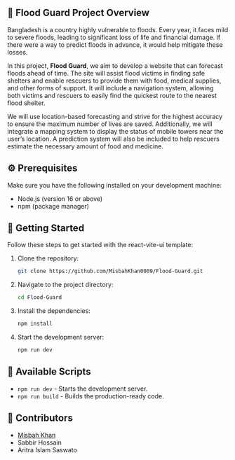 

## 🌊 Flood Guard Project Overview

Bangladesh is a country highly vulnerable to floods. Every year, it faces mild to severe floods, leading to significant loss of life and financial damage. If there were a way to predict floods in advance, it would help mitigate these losses. 

In this project, **Flood Guard**, we aim to develop a website that can forecast floods ahead of time. The site will assist flood victims in finding safe shelters and enable rescuers to provide them with food, medical supplies, and other forms of support. It will include a navigation system, allowing both victims and rescuers to easily find the quickest route to the nearest flood shelter. 

We will use location-based forecasting and strive for the highest accuracy to ensure the maximum number of lives are saved. Additionally, we will integrate a mapping system to display the status of mobile towers near the user’s location. A prediction system will also be included to help rescuers estimate the necessary amount of food and medicine.

## ⚙️ Prerequisites

Make sure you have the following installed on your development machine:

- Node.js (version 16 or above)
- npm (package manager)

## 🚀 Getting Started

Follow these steps to get started with the react-vite-ui template:

1. Clone the repository:

   ```bash
   git clone https://github.com/MisbahKhan0009/Flood-Guard.git
   ```

2. Navigate to the project directory:

   ```bash
   cd Flood-Guard
   ```

3. Install the dependencies:

   ```bash
   npm install
   ```

4. Start the development server:

   ```bash
   npm run dev
   ```

## 📜 Available Scripts

- `npm run dev` - Starts the development server.
- `npm run build` - Builds the production-ready code.



## 👤 Contributors

- [Misbah Khan](https://github.com/MisbahKhan0009)
- Sabbir Hossain
- Aritra Islam Saswato


